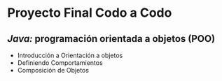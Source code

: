 # Proyecto Final Codo a Codo

## **_Java:_** programación orientada a objetos (POO)

- Introducción a Orientación a objetos
- Definiendo Comportamientos
- Composición de Objetos